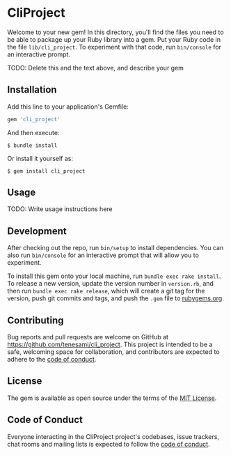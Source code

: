 # CliProject

Welcome to your new gem! In this directory, you'll find the files you need to be able to package up your Ruby library into a gem. Put your Ruby code in the file `lib/cli_project`. To experiment with that code, run `bin/console` for an interactive prompt.

TODO: Delete this and the text above, and describe your gem

## Installation

Add this line to your application's Gemfile:

```ruby
gem 'cli_project'
```

And then execute:

    $ bundle install

Or install it yourself as:

    $ gem install cli_project

## Usage

TODO: Write usage instructions here

## Development

After checking out the repo, run `bin/setup` to install dependencies. You can also run `bin/console` for an interactive prompt that will allow you to experiment.

To install this gem onto your local machine, run `bundle exec rake install`. To release a new version, update the version number in `version.rb`, and then run `bundle exec rake release`, which will create a git tag for the version, push git commits and tags, and push the `.gem` file to [rubygems.org](https://rubygems.org).

## Contributing

Bug reports and pull requests are welcome on GitHub at https://github.com/tenesami/cli_project. This project is intended to be a safe, welcoming space for collaboration, and contributors are expected to adhere to the [code of conduct](https://github.com/tenesami/cli_project/blob/master/CODE_OF_CONDUCT.md).


## License

The gem is available as open source under the terms of the [MIT License](https://opensource.org/licenses/MIT).

## Code of Conduct

Everyone interacting in the CliProject project's codebases, issue trackers, chat rooms and mailing lists is expected to follow the [code of conduct](https://github.com/tenesami/cli_project/blob/master/CODE_OF_CONDUCT.md).
